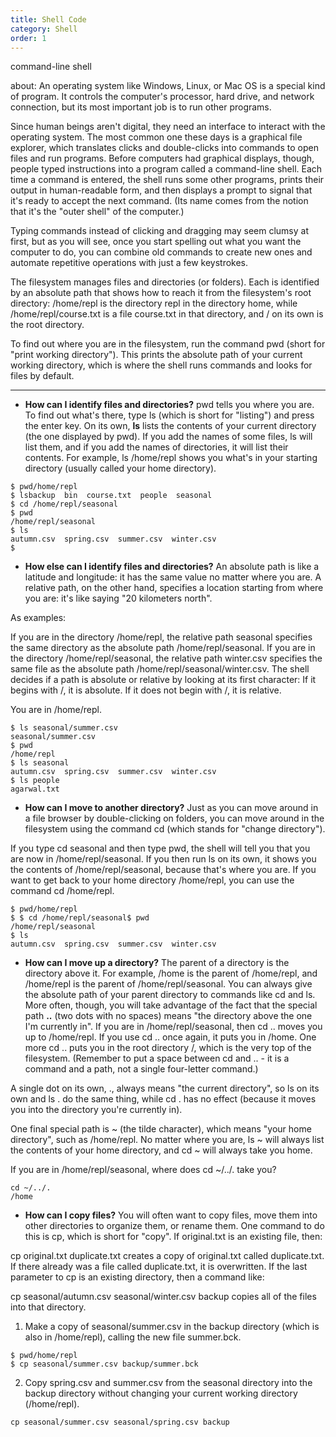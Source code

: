 ```yaml
---
title: Shell Code
category: Shell
order: 1
---
```


 command-line shell
 
 about:
 An operating system like Windows, Linux, or Mac OS is a special kind of program. It controls the computer's processor, hard drive, and network connection, but its most important job is to run other programs.

Since human beings aren't digital, they need an interface to interact with the operating system. The most common one these days is a graphical file explorer, which translates clicks and double-clicks into commands to open files and run programs. Before computers had graphical displays, though, people typed instructions into a program called a command-line shell. Each time a command is entered, the shell runs some other programs, prints their output in human-readable form, and then displays a prompt to signal that it's ready to accept the next command. (Its name comes from the notion that it's the "outer shell" of the computer.)

Typing commands instead of clicking and dragging may seem clumsy at first, but as you will see, once you start spelling out what you want the computer to do, you can combine old commands to create new ones and automate repetitive operations with just a few keystrokes.

The filesystem manages files and directories (or folders). Each is identified by an absolute path that shows how to reach it from the filesystem's root directory: /home/repl is the directory repl in the directory home, while /home/repl/course.txt is a file course.txt in that directory, and / on its own is the root directory.

To find out where you are in the filesystem, run the command pwd (short for "print working directory"). This prints the absolute path of your current working directory, which is where the shell runs commands and looks for files by default.

---

- **How can I identify files and directories?**
pwd tells you where you are. To find out what's there, type ls (which is short for "listing") and press the enter key. On its own, **ls** lists the contents of your current directory (the one displayed by pwd). If you add the names of some files, ls will list them, and if you add the names of directories, it will list their contents. For example, ls /home/repl shows you what's in your starting directory (usually called your home directory).

~~~
$ pwd/home/repl
$ lsbackup  bin  course.txt  people  seasonal
$ cd /home/repl/seasonal
$ pwd
/home/repl/seasonal
$ ls
autumn.csv  spring.csv  summer.csv  winter.csv
$
~~~

- **How else can I identify files and directories?**
An absolute path is like a latitude and longitude: it has the same value no matter where you are. A relative path, on the other hand, specifies a location starting from where you are: it's like saying "20 kilometers north".

As examples:

If you are in the directory /home/repl, the relative path seasonal specifies the same directory as the absolute path /home/repl/seasonal.
If you are in the directory /home/repl/seasonal, the relative path winter.csv specifies the same file as the absolute path /home/repl/seasonal/winter.csv.
The shell decides if a path is absolute or relative by looking at its first character: If it begins with /, it is absolute. If it does not begin with /, it is relative.

You are in /home/repl. 
~~~
$ ls seasonal/summer.csv
seasonal/summer.csv
$ pwd
/home/repl
$ ls seasonal
autumn.csv  spring.csv  summer.csv  winter.csv
$ ls people
agarwal.txt
~~~

- **How can I move to another directory?**
Just as you can move around in a file browser by double-clicking on folders, you can move around in the filesystem using the command cd (which stands for "change directory").

If you type cd seasonal and then type pwd, the shell will tell you that you are now in /home/repl/seasonal. If you then run ls on its own, it shows you the contents of /home/repl/seasonal, because that's where you are. If you want to get back to your home directory /home/repl, you can use the command cd /home/repl.

~~~
$ pwd/home/repl
$ $ cd /home/repl/seasonal$ pwd
/home/repl/seasonal
$ ls
autumn.csv  spring.csv  summer.csv  winter.csv
~~~

- **How can I move up a directory?**
The parent of a directory is the directory above it. For example, /home is the parent of /home/repl, and /home/repl is the parent of /home/repl/seasonal. You can always give the absolute path of your parent directory to commands like cd and ls. More often, though, you will take advantage of the fact that the special path **..** (two dots with no spaces) means "the directory above the one I'm currently in". If you are in /home/repl/seasonal, then cd .. moves you up to /home/repl. If you use cd .. once again, it puts you in /home. One more cd .. puts you in the root directory /, which is the very top of the filesystem. (Remember to put a space between cd and .. - it is a command and a path, not a single four-letter command.)

A single dot on its own, ., always means "the current directory", so ls on its own and ls . do the same thing, while cd . has no effect (because it moves you into the directory you're currently in).

One final special path is ~ (the tilde character), which means "your home directory", such as /home/repl. No matter where you are, ls ~ will always list the contents of your home directory, and cd ~ will always take you home.

If you are in /home/repl/seasonal, where does cd ~/../. take you?
~~~
cd ~/../.
/home
~~~

- **How can I copy files?**
You will often want to copy files, move them into other directories to organize them, or rename them. One command to do this is cp, which is short for "copy". If original.txt is an existing file, then:

cp original.txt duplicate.txt
creates a copy of original.txt called duplicate.txt. If there already was a file called duplicate.txt, it is overwritten. If the last parameter to cp is an existing directory, then a command like:

cp seasonal/autumn.csv seasonal/winter.csv backup
copies all of the files into that directory.

1. Make a copy of seasonal/summer.csv in the backup directory (which is also in /home/repl), calling the new file summer.bck.
~~~
$ pwd/home/repl
$ cp seasonal/summer.csv backup/summer.bck
~~~
2. Copy spring.csv and summer.csv from the seasonal directory into the backup directory without changing your current working directory (/home/repl).
~~~
cp seasonal/summer.csv seasonal/spring.csv backup
~~~




